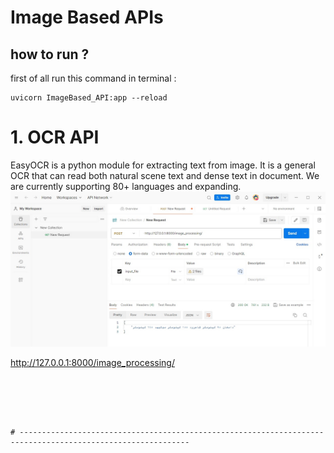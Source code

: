# Image Based APIs


## how to run ?
first of all run this command in terminal :

```
uvicorn ImageBased_API:app --reload
```



# 1. OCR API
EasyOCR is a python module for extracting text from image. It is a general OCR that can read both natural scene text and dense text in document. We are currently supporting 80+ languages and expanding.
![img](image/result.jpg) 

http://127.0.0.1:8000/image_processing/
```





# ------------------------------------------------------------------------------------------------------------
